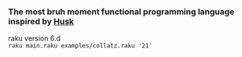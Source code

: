 ### The most bruh moment functional programming language inspired by [Husk](https://github.com/barbuz/Husk)

raku version 6.d<br>
`raku main.raku examples/collatz.raku '21'`
